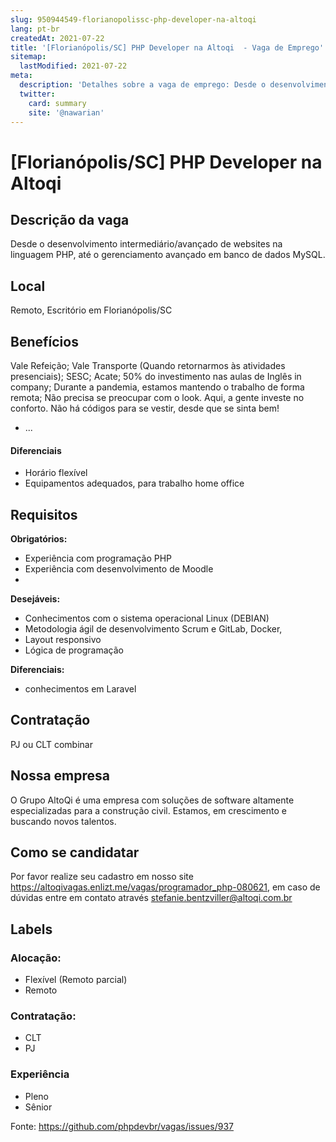 ```yaml
---
slug: 950944549-florianopolissc-php-developer-na-altoqi
lang: pt-br
createdAt: 2021-07-22
title: '[Florianópolis/SC] PHP Developer na Altoqi  - Vaga de Emprego'
sitemap:
  lastModified: 2021-07-22
meta:
  description: 'Detalhes sobre a vaga de emprego: Desde o desenvolvimento intermediário/avançado de websites na linguagem PHP, até o gerenciamento avançado em banco de dados MySQL.'
  twitter:
    card: summary
    site: '@nawarian'
---
```


# [Florianópolis/SC] PHP Developer na Altoqi 


## Descrição da vaga

Desde o desenvolvimento intermediário/avançado de websites na linguagem PHP, até o gerenciamento avançado em banco de dados MySQL.

## Local

Remoto, Escritório em Florianópolis/SC

## Benefícios

Vale Refeição;
Vale Transporte (Quando retornarmos às atividades presenciais);
SESC;
Acate;
50% do investimento nas aulas de Inglês in company;
Durante a pandemia, estamos mantendo o trabalho de forma remota;
Não precisa se preocupar com o look. Aqui, a gente investe no conforto. Não há códigos para se vestir, desde que se sinta bem!
- ...

#### Diferenciais

- Horário flexível
- Equipamentos adequados, para trabalho home office

## Requisitos

**Obrigatórios:**
- Experiência com programação PHP 
- Experiência com desenvolvimento de Moodle
- 
**Desejáveis:**
- Conhecimentos com o sistema operacional Linux (DEBIAN)
- Metodologia ágil de desenvolvimento Scrum e GitLab, Docker,
- Layout responsivo
- Lógica de programação

**Diferenciais:**
- conhecimentos em Laravel

## Contratação

PJ ou CLT combinar

## Nossa empresa

O Grupo AltoQi é uma empresa com soluções de software altamente especializadas para a construção civil. Estamos, em crescimento e buscando novos talentos. 

## Como se candidatar

Por favor realize seu cadastro em nosso site https://altoqivagas.enlizt.me/vagas/programador_php-080621, em caso de dúvidas entre em contato através stefanie.bentzviller@altoqi.com.br

## Labels

<!-- Escolha abaixo, apague as que não fizerem sentido: -->
### Alocação:

- Flexível (Remoto parcial)
- Remoto

### Contratação:
- CLT
- PJ

### Experiência
- Pleno
- Sênior


Fonte: https://github.com/phpdevbr/vagas/issues/937